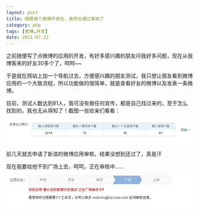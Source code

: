 ```yaml
---
layout: post
title: 随便搞个微博开发玩，居然也通过审核了
category: php
tags: [微博,开发]
date: 2011-07-22
---
```

<p>之前随便写了点微博的应用的开发，有好多感兴趣的朋友问我好多问题，现在从我博客来的好友30多个了，呵呵~~</p>
<p>于是就在网站上加一个导航过去，方便感兴趣的朋友测试，我只想让朋友看到微博应用的一个大致流程，所以功能做的很简单，就是查看好友的微博以及发表一条微博。</p>
<p>目前，测试人数达到81人，我可没有做任何宣传，都是自己找过来的，至于怎么找到的，我也无从得知了！截图一张给亲们看看：</p>
<p><img onclick="javascript:window.open('/upload/attachement/20110722/1311303813_510.jpg')" style="cursor: pointer" alt="" src="/upload/attachement/20110722/1311303813_510.jpg" /></p>
<p>前几天就去申请了新浪的微博应用审核，结果没想到还过了，真是汗<!--StartFragment --> <img alt="" src="http://luchanghong.com/includes/fckeditor/editor/images/smiley/face/27.gif" /></p>
<p>现在我要给他干到广场上去，呵呵，正在审核中&hellip;&hellip;</p>
<p><img onclick="javascript:window.open('/upload/attachement/20110722/1311304088_693.jpg')" style="cursor: pointer" alt="" src="/upload/attachement/20110722/1311304088_693.jpg" /></p>
